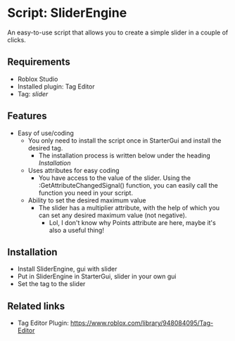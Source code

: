 # Script: SliderEngine

An easy-to-use script that allows you to create a simple slider in a couple of clicks.


## Requirements

- Roblox Studio
- Installed plugin: Tag Editor
- Tag: *slider*

## Features

* Easy of use/coding
  + You only need to install the script once in StarterGui and install the desired tag.
    - The installation process is written below under the heading *Installation*
  + Uses attributes for easy coding
    - You have access to the value of the slider. Using the :GetAttributeChangedSignal() function, you can easily call the function you need in your script.
  + Ability to set the desired maximum value
    - The slider has a multiplier attribute, with the help of which you can set any desired maximum value (not negative).
      - Lol, I don't know why Points attribute are here, maybe it's also a useful thing!

## Installation
  - Install SliderEngine, gui with slider
  - Put in SliderEngine in StarterGui, slider in your own gui
  - Set the tag to the slider
  
## Related links

- Tag Editor Plugin: https://www.roblox.com/library/948084095/Tag-Editor
